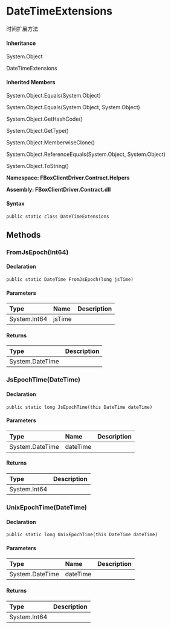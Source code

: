 # DateTimeExtensions

时间扩展方法

#### Inheritance

System.Object

DateTimeExtensions

#### Inherited Members

System.Object.Equals\(System.Object\)

System.Object.Equals\(System.Object, System.Object\)

System.Object.GetHashCode\(\)

System.Object.GetType\(\)

System.Object.MemberwiseClone\(\)

System.Object.ReferenceEquals\(System.Object, System.Object\)

System.Object.ToString\(\)

**Namespace: FBoxClientDriver.Contract.Helpers**

**Assembly: FBoxClientDriver.Contract.dll**

#### Syntax <a id="FBoxClientDriver_Contract_Helpers_DateTimeExtensions_syntax"></a>

```text
public static class DateTimeExtensions
```

## Methods <a id="methods"></a>

### FromJsEpoch\(Int64\) <a id="FBoxClientDriver_Contract_Helpers_DateTimeExtensions_FromJsEpoch_System_Int64_"></a>

#### Declaration

```text
public static DateTime FromJsEpoch(long jsTime)
```

#### Parameters

| Type | Name | Description |
| :--- | :--- | :--- |
| System.Int64 | jsTime |  |

#### Returns

| Type | Description |
| :--- | :--- |
| System.DateTime |  |

### JsEpochTime\(DateTime\) <a id="FBoxClientDriver_Contract_Helpers_DateTimeExtensions_JsEpochTime_System_DateTime_"></a>

#### Declaration

```text
public static long JsEpochTime(this DateTime dateTime)
```

#### Parameters

| Type | Name | Description |
| :--- | :--- | :--- |
| System.DateTime | dateTime |  |

#### Returns

| Type | Description |
| :--- | :--- |
| System.Int64 |  |

### UnixEpochTime\(DateTime\) <a id="FBoxClientDriver_Contract_Helpers_DateTimeExtensions_UnixEpochTime_System_DateTime_"></a>

#### Declaration

```text
public static long UnixEpochTime(this DateTime dateTime)
```

#### Parameters

| Type | Name | Description |
| :--- | :--- | :--- |
| System.DateTime | dateTime |  |

#### Returns

| Type | Description |
| :--- | :--- |
| System.Int64 |  |

